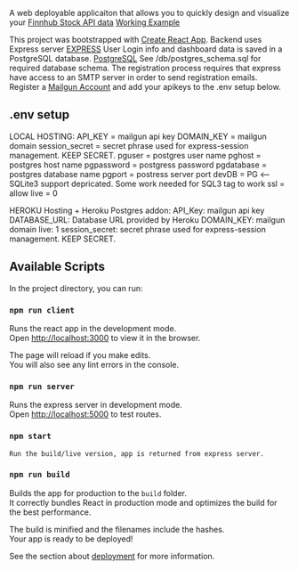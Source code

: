 A web deployable applicaiton that allows you to quickly design and visualize your [Finnhub Stock API data](https://finnhub.io/)
[Working Example](https://finn-dash.herokuapp.com/)

This project was bootstrapped with [Create React App](https://github.com/facebook/create-react-app).
Backend uses Express server [EXPRESS](https://expressjs.com)
User Login info and dashboard data is saved in a PostgreSQL database. [PostgreSQL](https://www.postgresql.org)
See /db/postgres_schema.sql for required database schema.
The registration process requires that express have access to an SMTP server in order to send registration emails. Register a [Mailgun Account](https://www.mailgun.com/) and add your apikeys to the .env setup below.

## .env setup

LOCAL HOSTING:
API_KEY = mailgun api key
DOMAIN_KEY = mailgun domain
session_secret = secret phrase used for express-session management. KEEP SECRET.
pguser = postgres user name
pghost = postgres host name
pgpassword = postgress password
pgdatabase = postgres database name
pgport = postress server port
devDB = PG <--SQLite3 support depricated. Some work needed for SQL3 tag to work
ssl = allow
live = 0

HEROKU Hosting + Heroku Postgres addon:
API_Key: mailgun api key
DATABASE_URL: Database URL provided by Heroku
DOMAIN_KEY: mailgun domain
live: 1
session_secret: secret phrase used for express-session management. KEEP SECRET.

## Available Scripts

In the project directory, you can run:

### `npm run client`

Runs the react app in the development mode.<br />
Open [http://localhost:3000](http://localhost:3000) to view it in the browser.

The page will reload if you make edits.<br />
You will also see any lint errors in the console.

### `npm run server`

Runs the express server in development mode.<br />
Open [http://localhost:5000](http://localhost:5000) to test routes.

### `npm start`

    Run the build/live version, app is returned from express server.

### `npm run build`

Builds the app for production to the `build` folder.<br />
It correctly bundles React in production mode and optimizes the build for the best performance.

The build is minified and the filenames include the hashes.<br />
Your app is ready to be deployed!

See the section about [deployment](https://facebook.github.io/create-react-app/docs/deployment) for more information.
